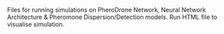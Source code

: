 Files for running simulations on PheroDrone Network, Neural Network Architecture & Pheromone Dispersion/Detection models. Run HTML file to visualise simulation. 
